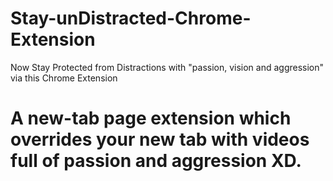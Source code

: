 # Stay-unDistracted-Chrome-Extension
Now Stay Protected from Distractions with "passion, vision and aggression" via this Chrome Extension

# A new-tab page extension which overrides your new tab with videos full of passion and aggression XD.
